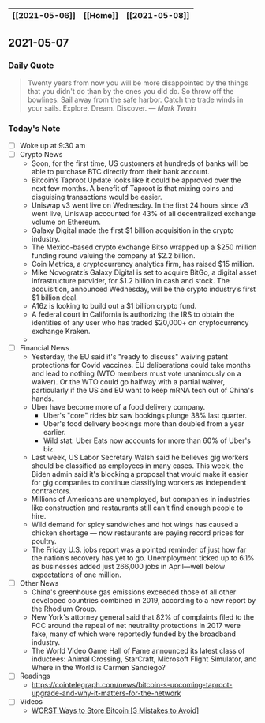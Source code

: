 | [[2021-05-06]] | [[Home]] | [[2021-05-08]] |
| :------------: | :------: | :------------: |

## 2021-05-07 

### Daily Quote
> Twenty years from now you will be more disappointed by the things that you didn't do than by the ones you did do. So throw off the bowlines. Sail away from the safe harbor. Catch the trade winds in your sails. Explore. Dream. Discover.
> &mdash; <cite>Mark Twain</cite>

### Today's Note
- [ ] Woke up at 9:30 am
- [ ] Crypto News
	- Soon, for the first time, US customers at hundreds of banks will be able to purchase BTC directly from their bank account.
    - Bitcoin’s Taproot Update looks like it could be approved over the next few months. A benefit of Taproot is that mixing coins and disguising transactions would be easier.
    - Uniswap v3 went live on Wednesday. In the first 24 hours since v3 went live, Uniswap accounted for 43% of all decentralized exchange volume on Ethereum.
	- Galaxy Digital made the first $1 billion acquisition in the crypto industry.
	- The Mexico-based crypto exchange Bitso wrapped up a $250 million funding round valuing the company at $2.2 billion.
	- Coin Metrics, a cryptocurrency analytics firm, has raised $15 million.
	- Mike Novogratz’s Galaxy Digital is set to acquire BitGo, a digital asset infrastructure provider, for $1.2 billion in cash and stock. The acquisition, announced Wednesday, will be the crypto industry’s first $1 billion deal.
	- A16z is looking to build out a $1 billion crypto fund.
	- A federal court in California is authorizing the IRS to obtain the identities of any user who has traded $20,000+ on cryptocurrency exchange Kraken.
	- 
- [ ] Financial News
	- Yesterday, the EU said it's "ready to discuss" waiving patent protections for Covid vaccines. EU deliberations could take months and lead to nothing (WTO members must vote unanimously on a waiver). Or the WTO could go halfway with a partial waiver, particularly if the US and EU want to keep mRNA tech out of China's hands.
	- Uber have become more of a food delivery company.
		- Uber's "core" rides biz saw bookings plunge 38% last quarter.
		- Uber's food delivery bookings more than doubled from a year earlier.
		- Wild stat: Uber Eats now accounts for more than 60% of Uber's biz.
	- Last week, US Labor Secretary Walsh said he believes gig workers should be classified as employees in many cases. This week, the Biden admin said it's blocking a proposal that would make it easier for gig companies to continue classifying workers as independent contractors.
	- Millions of Americans are unemployed, but companies in industries like construction and restaurants still can't find enough people to hire.
	- Wild demand for spicy sandwiches and hot wings has caused a chicken shortage — now restaurants are paying record prices for poultry.
	- The Friday U.S. jobs report was a pointed reminder of just how far the nation’s recovery has yet to go. Unemployment ticked up to 6.1% as businesses added just 266,000 jobs in April—well below expectations of one million.
- [ ] Other News
	- China's greenhouse gas emissions exceeded those of all other developed countries combined in 2019, according to a new report by the Rhodium Group.
	- New York's attorney general said that 82% of complaints filed to the FCC around the repeal of net neutrality protections in 2017 were fake, many of which were reportedly funded by the broadband industry.
	- The World Video Game Hall of Fame announced its latest class of inductees: Animal Crossing, StarCraft, Microsoft Flight Simulator, and Where in the World is Carmen Sandiego?
- [ ] Readings
	- https://cointelegraph.com/news/bitcoin-s-upcoming-taproot-upgrade-and-why-it-matters-for-the-network
- [ ] Videos
	- [WORST Ways to Store Bitcoin \[3 Mistakes to Avoid\]](https://www.youtube.com/watch?v=x6rnAGscBrU&t)